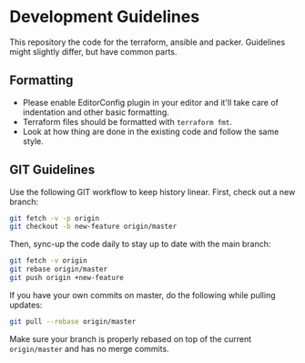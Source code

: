 # Development Guidelines

This repository the code for the terraform, ansible and packer. Guidelines might slightly differ, but have common parts.

## Formatting

- Please enable EditorConfig plugin in your editor and it'll take care of indentation and other basic formatting.
- Terraform files should be formatted with `terraform fmt`.
- Look at how thing are done in the existing code and follow the same style.

## GIT Guidelines

Use the following GIT workflow to keep history linear. First, check out a new branch:

```sh
git fetch -v -p origin
git checkout -b new-feature origin/master
```

Then, sync-up the code daily to stay up to date with the main branch:

```sh
git fetch -v origin
git rebase origin/master
git push origin +new-feature
```

If you have your own commits on master, do the following while pulling updates:

```sh
git pull --rebase origin/master
```

Make sure your branch is properly rebased on top of the current `origin/master` and has no merge commits.
